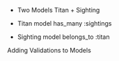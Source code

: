 * Two Models
Titan + Sighting

* Titan model
has_many :sightings

* Sighting model
belongs_to :titan

Adding Validations to Models
